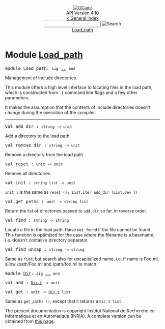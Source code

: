 <!-- ((! set title API !)) ((! set documentation !)) ((! set api !)) ((! set nobreadcrumb !)) -->
<div class="api"><header><nav class="toc brand"><a class="brand" href="https://ocaml.org/"><img src="colour-logo-gray.svg" class="svg" alt="OCaml"></a></nav><nav class="toc"><div class="toc_version"><a href="/docs" id="version-select">API Version 4.10</a></div><a href="index.html">&lt; General Index</a><div class="api_search"><input type="text" name="apisearch" id="api_search" oninput="mySearch(false);" onkeypress="this.oninput();" onclick="this.oninput();" onpaste="this.oninput();">
<img src="search_icon.svg" alt="Search" class="svg" onclick="mySearch(false)"></div>
<div id="search_results"></div><div class="toc_title"><a href="#top">Load_path</a></div><ul></ul></nav></header>

<h1>Module <a href="type_Load_path.html">Load_path</a></h1>

<pre><span id="MODULELoad_path"><span class="keyword">module</span> Load_path</span>: <code class="code"><span class="keyword">sig</span></code> <a href="Load_path.html">..</a> <code class="code"><span class="keyword">end</span></code></pre><div class="info module top">
<div class="info-desc">
<p>Management of include directories.</p>

<p>This module offers a high level interface to locating files in the
    load path, which is constructed from <code class="code">-<span class="constructor">I</span></code> command line flags and a few
    other parameters.</p>

<p>It makes the assumption that the contents of include directories
    doesn't change during the execution of the compiler.</p>
</div>
</div>
<hr width="100%">

<pre><span id="VALadd_dir"><span class="keyword">val</span> add_dir</span> : <code class="type">string -&gt; unit</code></pre><div class="info ">
<div class="info-desc">
<p>Add a directory to the load path</p>
</div>
</div>

<pre><span id="VALremove_dir"><span class="keyword">val</span> remove_dir</span> : <code class="type">string -&gt; unit</code></pre><div class="info ">
<div class="info-desc">
<p>Remove a directory from the load path</p>
</div>
</div>

<pre><span id="VALreset"><span class="keyword">val</span> reset</span> : <code class="type">unit -&gt; unit</code></pre><div class="info ">
<div class="info-desc">
<p>Remove all directories</p>
</div>
</div>

<pre><span id="VALinit"><span class="keyword">val</span> init</span> : <code class="type">string list -&gt; unit</code></pre><div class="info ">
<div class="info-desc">
<p><code class="code">init&nbsp;l</code> is the same as <code class="code">reset&nbsp;();&nbsp;<span class="constructor">List</span>.iter&nbsp;add_dir&nbsp;(<span class="constructor">List</span>.rev&nbsp;l)</code></p>
</div>
</div>

<pre><span id="VALget_paths"><span class="keyword">val</span> get_paths</span> : <code class="type">unit -&gt; string list</code></pre><div class="info ">
<div class="info-desc">
<p>Return the list of directories passed to <code class="code">add_dir</code> so far, in
    reverse order.</p>
</div>
</div>

<pre><span id="VALfind"><span class="keyword">val</span> find</span> : <code class="type">string -&gt; string</code></pre><div class="info ">
<div class="info-desc">
<p>Locate a file in the load path. Raise <code class="code"><span class="constructor">Not_found</span></code> if the file
    cannot be found. This function is optimized for the case where the
    filename is a basename, i.e. doesn't contain a directory
    separator.</p>
</div>
</div>

<pre><span id="VALfind_uncap"><span class="keyword">val</span> find_uncap</span> : <code class="type">string -&gt; string</code></pre><div class="info ">
<div class="info-desc">
<p>Same as <code class="code">find</code>, but search also for uncapitalized name, i.e.  if
    name is Foo.ml, allow /path/Foo.ml and /path/foo.ml to match.</p>
</div>
</div>

<pre><span id="MODULEDir"><span class="keyword">module</span> <a href="Load_path.Dir.html">Dir</a></span>: <code class="code"><span class="keyword">sig</span></code> <a href="Load_path.Dir.html">..</a> <code class="code"><span class="keyword">end</span></code></pre>
<pre><span id="VALadd"><span class="keyword">val</span> add</span> : <code class="type"><a href="Load_path.Dir.html#TYPEt">Dir.t</a> -&gt; unit</code></pre>
<pre><span id="VALget"><span class="keyword">val</span> get</span> : <code class="type">unit -&gt; <a href="Load_path.Dir.html#TYPEt">Dir.t</a> list</code></pre><div class="info ">
<div class="info-desc">
<p>Same as <code class="code">get_paths&nbsp;()</code>, except that it returns a <code class="code"><span class="constructor">Dir</span>.t&nbsp;list</code>.</p>
</div>
</div>

<div class="copyright">The present documentation is copyright Institut National de Recherche en Informatique et en Automatique (INRIA). A complete version can be obtained from <a href="http://caml.inria.fr/pub/docs/manual-ocaml/">this page</a>.</div></div>
